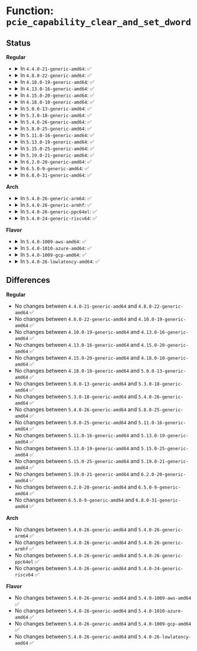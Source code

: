 # Function: <code>pcie_capability_clear_and_set_dword</code>

## Status
<b>Regular</b>
<ul>
<li>
<details>
<summary>In <code>4.4.0-21-generic-amd64</code>: ✅</summary>

```c
int pcie_capability_clear_and_set_dword(struct pci_dev * dev, int pos, u32 clear, u32 set)
```

```json
{
  "name": "pcie_capability_clear_and_set_dword",
  "collision_type": "Unique Global",
  "inline_type": "No",
  "funcs": [
    {
      "addr": 18446744071583229392,
      "name": "pcie_capability_clear_and_set_dword",
      "external": true,
      "loc": "drivers/pci/access.c:753",
      "file": "drivers/pci/access.c",
      "inline": "seen, unknown",
      "caller_inline": [],
      "caller_func": [
        "drivers/pci/pcie/portdrv_pci.c:pcie_port_resume_noirq"
      ]
    }
  ],
  "symbols": [
    {
      "addr": 18446744071583229392,
      "name": "pcie_capability_clear_and_set_dword",
      "section": ".text",
      "bind": "STB_GLOBAL",
      "size": 116
    }
  ]
}
```
</details>
</li>
<li>
<details>
<summary>In <code>4.8.0-22-generic-amd64</code>: ✅</summary>

```c
int pcie_capability_clear_and_set_dword(struct pci_dev * dev, int pos, u32 clear, u32 set)
```

```json
{
  "name": "pcie_capability_clear_and_set_dword",
  "collision_type": "Unique Global",
  "inline_type": "No",
  "funcs": [
    {
      "addr": 18446744071583538064,
      "name": "pcie_capability_clear_and_set_dword",
      "external": true,
      "loc": "drivers/pci/access.c:864",
      "file": "drivers/pci/access.c",
      "inline": "seen, unknown",
      "caller_inline": [],
      "caller_func": [
        "drivers/pci/pcie/portdrv_pci.c:pcie_port_resume_noirq"
      ]
    }
  ],
  "symbols": [
    {
      "addr": 18446744071583538064,
      "name": "pcie_capability_clear_and_set_dword",
      "section": ".text",
      "bind": "STB_GLOBAL",
      "size": 116
    }
  ]
}
```
</details>
</li>
<li>
<details>
<summary>In <code>4.10.0-19-generic-amd64</code>: ✅</summary>

```c
int pcie_capability_clear_and_set_dword(struct pci_dev * dev, int pos, u32 clear, u32 set)
```

```json
{
  "name": "pcie_capability_clear_and_set_dword",
  "collision_type": "Unique Global",
  "inline_type": "No",
  "funcs": [
    {
      "addr": 18446744071583674400,
      "name": "pcie_capability_clear_and_set_dword",
      "external": true,
      "loc": "drivers/pci/access.c:876",
      "file": "drivers/pci/access.c",
      "inline": "seen, unknown",
      "caller_inline": [],
      "caller_func": [
        "drivers/pci/pcie/portdrv_pci.c:pcie_port_resume_noirq"
      ]
    }
  ],
  "symbols": [
    {
      "addr": 18446744071583674400,
      "name": "pcie_capability_clear_and_set_dword",
      "section": ".text",
      "bind": "STB_GLOBAL",
      "size": 116
    }
  ]
}
```
</details>
</li>
<li>
<details>
<summary>In <code>4.13.0-16-generic-amd64</code>: ✅</summary>

```c
int pcie_capability_clear_and_set_dword(struct pci_dev * dev, int pos, u32 clear, u32 set)
```

```json
{
  "name": "pcie_capability_clear_and_set_dword",
  "collision_type": "Unique Global",
  "inline_type": "No",
  "funcs": [
    {
      "addr": 18446744071583714816,
      "name": "pcie_capability_clear_and_set_dword",
      "external": true,
      "loc": "drivers/pci/access.c:886",
      "file": "drivers/pci/access.c",
      "inline": "seen, unknown",
      "caller_inline": [],
      "caller_func": [
        "drivers/pci/pcie/portdrv_pci.c:pcie_port_resume_noirq"
      ]
    }
  ],
  "symbols": [
    {
      "addr": 18446744071583714816,
      "name": "pcie_capability_clear_and_set_dword",
      "section": ".text",
      "bind": "STB_GLOBAL",
      "size": 116
    }
  ]
}
```
</details>
</li>
<li>
<details>
<summary>In <code>4.15.0-20-generic-amd64</code>: ✅</summary>

```c
int pcie_capability_clear_and_set_dword(struct pci_dev * dev, int pos, u32 clear, u32 set)
```

```json
{
  "name": "pcie_capability_clear_and_set_dword",
  "collision_type": "Unique Global",
  "inline_type": "No",
  "funcs": [
    {
      "addr": 18446744071583972320,
      "name": "pcie_capability_clear_and_set_dword",
      "external": true,
      "loc": "drivers/pci/access.c:886",
      "file": "drivers/pci/access.c",
      "inline": "seen, unknown",
      "caller_inline": [],
      "caller_func": [
        "drivers/pci/pcie/portdrv_pci.c:pcie_port_resume_noirq"
      ]
    }
  ],
  "symbols": [
    {
      "addr": 18446744071583972320,
      "name": "pcie_capability_clear_and_set_dword",
      "section": ".text",
      "bind": "STB_GLOBAL",
      "size": 116
    }
  ]
}
```
</details>
</li>
<li>
<details>
<summary>In <code>4.18.0-10-generic-amd64</code>: ✅</summary>

```c
int pcie_capability_clear_and_set_dword(struct pci_dev * dev, int pos, u32 clear, u32 set)
```

```json
{
  "name": "pcie_capability_clear_and_set_dword",
  "collision_type": "Unique Global",
  "inline_type": "No",
  "funcs": [
    {
      "addr": 18446744071584167376,
      "name": "pcie_capability_clear_and_set_dword",
      "external": true,
      "loc": "drivers/pci/access.c:519",
      "file": "drivers/pci/access.c",
      "inline": "seen, unknown",
      "caller_inline": [],
      "caller_func": [
        "drivers/pci/pci.c:pcie_clear_root_pme_status"
      ]
    }
  ],
  "symbols": [
    {
      "addr": 18446744071584167376,
      "name": "pcie_capability_clear_and_set_dword",
      "section": ".text",
      "bind": "STB_GLOBAL",
      "size": 118
    }
  ]
}
```
</details>
</li>
<li>
<details>
<summary>In <code>5.0.0-13-generic-amd64</code>: ✅</summary>

```c
int pcie_capability_clear_and_set_dword(struct pci_dev * dev, int pos, u32 clear, u32 set)
```

```json
{
  "name": "pcie_capability_clear_and_set_dword",
  "collision_type": "Unique Global",
  "inline_type": "No",
  "funcs": [
    {
      "addr": 18446744071584255280,
      "name": "pcie_capability_clear_and_set_dword",
      "external": true,
      "loc": "drivers/pci/access.c:519",
      "file": "drivers/pci/access.c",
      "inline": "seen, unknown",
      "caller_inline": [],
      "caller_func": [
        "drivers/pci/pci.c:pcie_clear_root_pme_status"
      ]
    }
  ],
  "symbols": [
    {
      "addr": 18446744071584255280,
      "name": "pcie_capability_clear_and_set_dword",
      "section": ".text",
      "bind": "STB_GLOBAL",
      "size": 118
    }
  ]
}
```
</details>
</li>
<li>
<details>
<summary>In <code>5.3.0-18-generic-amd64</code>: ✅</summary>

```c
int pcie_capability_clear_and_set_dword(struct pci_dev * dev, int pos, u32 clear, u32 set)
```

```json
{
  "name": "pcie_capability_clear_and_set_dword",
  "collision_type": "Unique Global",
  "inline_type": "No",
  "funcs": [
    {
      "addr": 18446744071584448320,
      "name": "pcie_capability_clear_and_set_dword",
      "external": true,
      "loc": "drivers/pci/access.c:519",
      "file": "drivers/pci/access.c",
      "inline": "seen, unknown",
      "caller_inline": [],
      "caller_func": [
        "drivers/pci/pci.c:pcie_clear_root_pme_status"
      ]
    }
  ],
  "symbols": [
    {
      "addr": 18446744071584448320,
      "name": "pcie_capability_clear_and_set_dword",
      "section": ".text",
      "bind": "STB_GLOBAL",
      "size": 118
    }
  ]
}
```
</details>
</li>
<li>
<details>
<summary>In <code>5.4.0-26-generic-amd64</code>: ✅</summary>

```c
int pcie_capability_clear_and_set_dword(struct pci_dev * dev, int pos, u32 clear, u32 set)
```

```json
{
  "name": "pcie_capability_clear_and_set_dword",
  "collision_type": "Unique Global",
  "inline_type": "No",
  "funcs": [
    {
      "addr": 18446744071584585040,
      "name": "pcie_capability_clear_and_set_dword",
      "external": true,
      "loc": "drivers/pci/access.c:510",
      "file": "drivers/pci/access.c",
      "inline": "seen, unknown",
      "caller_inline": [],
      "caller_func": [
        "drivers/pci/pci.c:pcie_clear_root_pme_status"
      ]
    }
  ],
  "symbols": [
    {
      "addr": 18446744071584585040,
      "name": "pcie_capability_clear_and_set_dword",
      "section": ".text",
      "bind": "STB_GLOBAL",
      "size": 118
    }
  ]
}
```
</details>
</li>
<li>
<details>
<summary>In <code>5.8.0-25-generic-amd64</code>: ✅</summary>

```c
int pcie_capability_clear_and_set_dword(struct pci_dev * dev, int pos, u32 clear, u32 set)
```

```json
{
  "name": "pcie_capability_clear_and_set_dword",
  "collision_type": "Unique Global",
  "inline_type": "No",
  "funcs": [
    {
      "addr": 18446744071585261152,
      "name": "pcie_capability_clear_and_set_dword",
      "external": true,
      "loc": "drivers/pci/access.c:506",
      "file": "drivers/pci/access.c",
      "inline": "seen, unknown",
      "caller_inline": [],
      "caller_func": [
        "drivers/pci/pci.c:pcie_clear_root_pme_status"
      ]
    }
  ],
  "symbols": [
    {
      "addr": 18446744071585261152,
      "name": "pcie_capability_clear_and_set_dword",
      "section": ".text",
      "bind": "STB_GLOBAL",
      "size": 118
    }
  ]
}
```
</details>
</li>
<li>
<details>
<summary>In <code>5.11.0-16-generic-amd64</code>: ✅</summary>

```c
int pcie_capability_clear_and_set_dword(struct pci_dev * dev, int pos, u32 clear, u32 set)
```

```json
{
  "name": "pcie_capability_clear_and_set_dword",
  "collision_type": "Unique Global",
  "inline_type": "No",
  "funcs": [
    {
      "addr": 18446744071585418896,
      "name": "pcie_capability_clear_and_set_dword",
      "external": true,
      "loc": "drivers/pci/access.c:506",
      "file": "drivers/pci/access.c",
      "inline": "seen, unknown",
      "caller_inline": [],
      "caller_func": [
        "drivers/pci/pci.c:pcie_clear_root_pme_status"
      ]
    }
  ],
  "symbols": [
    {
      "addr": 18446744071585418896,
      "name": "pcie_capability_clear_and_set_dword",
      "section": ".text",
      "bind": "STB_GLOBAL",
      "size": 118
    }
  ]
}
```
</details>
</li>
<li>
<details>
<summary>In <code>5.13.0-19-generic-amd64</code>: ✅</summary>

```c
int pcie_capability_clear_and_set_dword(struct pci_dev * dev, int pos, u32 clear, u32 set)
```

```json
{
  "name": "pcie_capability_clear_and_set_dword",
  "collision_type": "Unique Global",
  "inline_type": "No",
  "funcs": [
    {
      "addr": 18446744071585299248,
      "name": "pcie_capability_clear_and_set_dword",
      "external": true,
      "loc": "drivers/pci/access.c:506",
      "file": "drivers/pci/access.c",
      "inline": "seen, unknown",
      "caller_inline": [],
      "caller_func": [
        "drivers/pci/pci.c:pcie_clear_root_pme_status"
      ]
    }
  ],
  "symbols": [
    {
      "addr": 18446744071585299248,
      "name": "pcie_capability_clear_and_set_dword",
      "section": ".text",
      "bind": "STB_GLOBAL",
      "size": 115
    }
  ]
}
```
</details>
</li>
<li>
<details>
<summary>In <code>5.15.0-25-generic-amd64</code>: ✅</summary>

```c
int pcie_capability_clear_and_set_dword(struct pci_dev * dev, int pos, u32 clear, u32 set)
```

```json
{
  "name": "pcie_capability_clear_and_set_dword",
  "collision_type": "Unique Global",
  "inline_type": "No",
  "funcs": [
    {
      "addr": 18446744071585756208,
      "name": "pcie_capability_clear_and_set_dword",
      "external": true,
      "loc": "drivers/pci/access.c:506",
      "file": "drivers/pci/access.c",
      "inline": "seen, unknown",
      "caller_inline": [],
      "caller_func": [
        "drivers/pci/pci.c:pcie_clear_root_pme_status"
      ]
    }
  ],
  "symbols": [
    {
      "addr": 18446744071585756208,
      "name": "pcie_capability_clear_and_set_dword",
      "section": ".text",
      "bind": "STB_GLOBAL",
      "size": 115
    }
  ]
}
```
</details>
</li>
<li>
<details>
<summary>In <code>5.19.0-21-generic-amd64</code>: ✅</summary>

```c
int pcie_capability_clear_and_set_dword(struct pci_dev * dev, int pos, u32 clear, u32 set)
```

```json
{
  "name": "pcie_capability_clear_and_set_dword",
  "collision_type": "Unique Global",
  "inline_type": "No",
  "funcs": [
    {
      "addr": 18446744071586941984,
      "name": "pcie_capability_clear_and_set_dword",
      "external": true,
      "loc": "drivers/pci/access.c:511",
      "file": "drivers/pci/access.c",
      "inline": "seen, unknown",
      "caller_inline": [],
      "caller_func": [
        "drivers/pci/pci.c:pcie_clear_root_pme_status"
      ]
    }
  ],
  "symbols": [
    {
      "addr": 18446744071586941984,
      "name": "pcie_capability_clear_and_set_dword",
      "section": ".text",
      "bind": "STB_GLOBAL",
      "size": 127
    }
  ]
}
```
</details>
</li>
<li>
<details>
<summary>In <code>6.2.0-20-generic-amd64</code>: ✅</summary>

```c
int pcie_capability_clear_and_set_dword(struct pci_dev * dev, int pos, u32 clear, u32 set)
```

```json
{
  "name": "pcie_capability_clear_and_set_dword",
  "collision_type": "Unique Global",
  "inline_type": "No",
  "funcs": [
    {
      "addr": 18446744071588099792,
      "name": "pcie_capability_clear_and_set_dword",
      "external": true,
      "loc": "drivers/pci/access.c:517",
      "file": "drivers/pci/access.c",
      "inline": "seen, unknown",
      "caller_inline": [],
      "caller_func": [
        "drivers/pci/pci.c:pcie_clear_root_pme_status"
      ]
    }
  ],
  "symbols": [
    {
      "addr": 18446744071588099792,
      "name": "pcie_capability_clear_and_set_dword",
      "section": ".text",
      "bind": "STB_GLOBAL",
      "size": 127
    }
  ]
}
```
</details>
</li>
<li>
<details>
<summary>In <code>6.5.0-9-generic-amd64</code>: ✅</summary>

```c
int pcie_capability_clear_and_set_dword(struct pci_dev * dev, int pos, u32 clear, u32 set)
```

```json
{
  "name": "pcie_capability_clear_and_set_dword",
  "collision_type": "Unique Global",
  "inline_type": "No",
  "funcs": [
    {
      "addr": 18446744071588374528,
      "name": "pcie_capability_clear_and_set_dword",
      "external": true,
      "loc": "drivers/pci/access.c:531",
      "file": "drivers/pci/access.c",
      "inline": "seen, unknown",
      "caller_inline": [],
      "caller_func": [
        "drivers/pci/pci.c:pcie_clear_root_pme_status"
      ]
    }
  ],
  "symbols": [
    {
      "addr": 18446744071588374528,
      "name": "pcie_capability_clear_and_set_dword",
      "section": ".text",
      "bind": "STB_GLOBAL",
      "size": 127
    }
  ]
}
```
</details>
</li>
<li>
<details>
<summary>In <code>6.8.0-31-generic-amd64</code>: ✅</summary>

```c
int pcie_capability_clear_and_set_dword(struct pci_dev * dev, int pos, u32 clear, u32 set)
```

```json
{
  "name": "pcie_capability_clear_and_set_dword",
  "collision_type": "Unique Global",
  "inline_type": "No",
  "funcs": [
    {
      "addr": 18446744071588669472,
      "name": "pcie_capability_clear_and_set_dword",
      "external": true,
      "loc": "drivers/pci/access.c:530",
      "file": "drivers/pci/access.c",
      "inline": "seen, unknown",
      "caller_inline": [],
      "caller_func": [
        "drivers/pci/pci.c:pcie_clear_root_pme_status"
      ]
    }
  ],
  "symbols": [
    {
      "addr": 18446744071588669472,
      "name": "pcie_capability_clear_and_set_dword",
      "section": ".text",
      "bind": "STB_GLOBAL",
      "size": 125
    }
  ]
}
```
</details>
</li>
</ul>
<b>Arch</b>
<ul>
<li>
<details>
<summary>In <code>5.4.0-26-generic-arm64</code>: ✅</summary>

```c
int pcie_capability_clear_and_set_dword(struct pci_dev * dev, int pos, u32 clear, u32 set)
```

```json
{
  "name": "pcie_capability_clear_and_set_dword",
  "collision_type": "Unique Global",
  "inline_type": "No",
  "funcs": [
    {
      "addr": 18446603336496823248,
      "name": "pcie_capability_clear_and_set_dword",
      "external": true,
      "loc": "drivers/pci/access.c:510",
      "file": "drivers/pci/access.c",
      "inline": "seen, unknown",
      "caller_inline": [],
      "caller_func": [
        "drivers/pci/pci.c:pcie_clear_root_pme_status"
      ]
    }
  ],
  "symbols": [
    {
      "addr": 18446603336496823248,
      "name": "pcie_capability_clear_and_set_dword",
      "section": ".text",
      "bind": "STB_GLOBAL",
      "size": 156
    }
  ]
}
```
</details>
</li>
<li>
<details>
<summary>In <code>5.4.0-26-generic-armhf</code>: ✅</summary>

```c
int pcie_capability_clear_and_set_dword(struct pci_dev * dev, int pos, u32 clear, u32 set)
```

```json
{
  "name": "pcie_capability_clear_and_set_dword",
  "collision_type": "Unique Global",
  "inline_type": "No",
  "funcs": [
    {
      "addr": 3230105876,
      "name": "pcie_capability_clear_and_set_dword",
      "external": true,
      "loc": "drivers/pci/access.c:510",
      "file": "drivers/pci/access.c",
      "inline": "seen, unknown",
      "caller_inline": [],
      "caller_func": [
        "drivers/pci/pci.c:pcie_clear_root_pme_status"
      ]
    }
  ],
  "symbols": [
    {
      "addr": 3230105876,
      "name": "pcie_capability_clear_and_set_dword",
      "section": ".text",
      "bind": "STB_GLOBAL",
      "size": 144
    }
  ]
}
```
</details>
</li>
<li>
<details>
<summary>In <code>5.4.0-26-generic-ppc64el</code>: ✅</summary>

```c
int pcie_capability_clear_and_set_dword(struct pci_dev * dev, int pos, u32 clear, u32 set)
```

```json
{
  "name": "pcie_capability_clear_and_set_dword",
  "collision_type": "Unique Global",
  "inline_type": "No",
  "funcs": [
    {
      "addr": 13835058055290893312,
      "name": "pcie_capability_clear_and_set_dword",
      "external": true,
      "loc": "drivers/pci/access.c:510",
      "file": "drivers/pci/access.c",
      "inline": "seen, unknown",
      "caller_inline": [],
      "caller_func": [
        "drivers/pci/pci.c:pcie_clear_root_pme_status"
      ]
    }
  ],
  "symbols": [
    {
      "addr": 13835058055290893312,
      "name": "pcie_capability_clear_and_set_dword",
      "section": ".text",
      "bind": "STB_GLOBAL",
      "size": 188
    }
  ]
}
```
</details>
</li>
<li>
<details>
<summary>In <code>5.4.0-24-generic-riscv64</code>: ✅</summary>

```c
int pcie_capability_clear_and_set_dword(struct pci_dev * dev, int pos, u32 clear, u32 set)
```

```json
{
  "name": "pcie_capability_clear_and_set_dword",
  "collision_type": "Unique Global",
  "inline_type": "No",
  "funcs": [
    {
      "addr": 18446743936275530244,
      "name": "pcie_capability_clear_and_set_dword",
      "external": true,
      "loc": "drivers/pci/access.c:510",
      "file": "drivers/pci/access.c",
      "inline": "seen, unknown",
      "caller_inline": [],
      "caller_func": [
        "drivers/pci/pci.c:pcie_clear_root_pme_status"
      ]
    }
  ],
  "symbols": [
    {
      "addr": 18446743936275530244,
      "name": "pcie_capability_clear_and_set_dword",
      "section": ".text",
      "bind": "STB_GLOBAL",
      "size": 116
    }
  ]
}
```
</details>
</li>
</ul>
<b>Flavor</b>
<ul>
<li>
<details>
<summary>In <code>5.4.0-1009-aws-amd64</code>: ✅</summary>

```c
int pcie_capability_clear_and_set_dword(struct pci_dev * dev, int pos, u32 clear, u32 set)
```

```json
{
  "name": "pcie_capability_clear_and_set_dword",
  "collision_type": "Unique Global",
  "inline_type": "No",
  "funcs": [
    {
      "addr": 18446744071584537200,
      "name": "pcie_capability_clear_and_set_dword",
      "external": true,
      "loc": "drivers/pci/access.c:510",
      "file": "drivers/pci/access.c",
      "inline": "seen, unknown",
      "caller_inline": [],
      "caller_func": [
        "drivers/pci/pci.c:pcie_clear_root_pme_status"
      ]
    }
  ],
  "symbols": [
    {
      "addr": 18446744071584537200,
      "name": "pcie_capability_clear_and_set_dword",
      "section": ".text",
      "bind": "STB_GLOBAL",
      "size": 118
    }
  ]
}
```
</details>
</li>
<li>
<details>
<summary>In <code>5.4.0-1010-azure-amd64</code>: ✅</summary>

```c
int pcie_capability_clear_and_set_dword(struct pci_dev * dev, int pos, u32 clear, u32 set)
```

```json
{
  "name": "pcie_capability_clear_and_set_dword",
  "collision_type": "Unique Global",
  "inline_type": "No",
  "funcs": [
    {
      "addr": 18446744071584465376,
      "name": "pcie_capability_clear_and_set_dword",
      "external": true,
      "loc": "drivers/pci/access.c:510",
      "file": "drivers/pci/access.c",
      "inline": "seen, unknown",
      "caller_inline": [],
      "caller_func": [
        "drivers/pci/pci.c:pcie_clear_root_pme_status"
      ]
    }
  ],
  "symbols": [
    {
      "addr": 18446744071584465376,
      "name": "pcie_capability_clear_and_set_dword",
      "section": ".text",
      "bind": "STB_GLOBAL",
      "size": 118
    }
  ]
}
```
</details>
</li>
<li>
<details>
<summary>In <code>5.4.0-1009-gcp-amd64</code>: ✅</summary>

```c
int pcie_capability_clear_and_set_dword(struct pci_dev * dev, int pos, u32 clear, u32 set)
```

```json
{
  "name": "pcie_capability_clear_and_set_dword",
  "collision_type": "Unique Global",
  "inline_type": "No",
  "funcs": [
    {
      "addr": 18446744071584535200,
      "name": "pcie_capability_clear_and_set_dword",
      "external": true,
      "loc": "drivers/pci/access.c:510",
      "file": "drivers/pci/access.c",
      "inline": "seen, unknown",
      "caller_inline": [],
      "caller_func": [
        "drivers/pci/pci.c:pcie_clear_root_pme_status"
      ]
    }
  ],
  "symbols": [
    {
      "addr": 18446744071584535200,
      "name": "pcie_capability_clear_and_set_dword",
      "section": ".text",
      "bind": "STB_GLOBAL",
      "size": 118
    }
  ]
}
```
</details>
</li>
<li>
<details>
<summary>In <code>5.4.0-26-lowlatency-amd64</code>: ✅</summary>

```c
int pcie_capability_clear_and_set_dword(struct pci_dev * dev, int pos, u32 clear, u32 set)
```

```json
{
  "name": "pcie_capability_clear_and_set_dword",
  "collision_type": "Unique Global",
  "inline_type": "No",
  "funcs": [
    {
      "addr": 18446744071584644512,
      "name": "pcie_capability_clear_and_set_dword",
      "external": true,
      "loc": "drivers/pci/access.c:510",
      "file": "drivers/pci/access.c",
      "inline": "seen, unknown",
      "caller_inline": [],
      "caller_func": [
        "drivers/pci/pci.c:pcie_clear_root_pme_status"
      ]
    }
  ],
  "symbols": [
    {
      "addr": 18446744071584644512,
      "name": "pcie_capability_clear_and_set_dword",
      "section": ".text",
      "bind": "STB_GLOBAL",
      "size": 118
    }
  ]
}
```
</details>
</li>
</ul>

## Differences
<b>Regular</b>
<ul>
<li>
No changes between <code>4.4.0-21-generic-amd64</code> and <code>4.8.0-22-generic-amd64</code> ✅
</li>
<li>
No changes between <code>4.8.0-22-generic-amd64</code> and <code>4.10.0-19-generic-amd64</code> ✅
</li>
<li>
No changes between <code>4.10.0-19-generic-amd64</code> and <code>4.13.0-16-generic-amd64</code> ✅
</li>
<li>
No changes between <code>4.13.0-16-generic-amd64</code> and <code>4.15.0-20-generic-amd64</code> ✅
</li>
<li>
No changes between <code>4.15.0-20-generic-amd64</code> and <code>4.18.0-10-generic-amd64</code> ✅
</li>
<li>
No changes between <code>4.18.0-10-generic-amd64</code> and <code>5.0.0-13-generic-amd64</code> ✅
</li>
<li>
No changes between <code>5.0.0-13-generic-amd64</code> and <code>5.3.0-18-generic-amd64</code> ✅
</li>
<li>
No changes between <code>5.3.0-18-generic-amd64</code> and <code>5.4.0-26-generic-amd64</code> ✅
</li>
<li>
No changes between <code>5.4.0-26-generic-amd64</code> and <code>5.8.0-25-generic-amd64</code> ✅
</li>
<li>
No changes between <code>5.8.0-25-generic-amd64</code> and <code>5.11.0-16-generic-amd64</code> ✅
</li>
<li>
No changes between <code>5.11.0-16-generic-amd64</code> and <code>5.13.0-19-generic-amd64</code> ✅
</li>
<li>
No changes between <code>5.13.0-19-generic-amd64</code> and <code>5.15.0-25-generic-amd64</code> ✅
</li>
<li>
No changes between <code>5.15.0-25-generic-amd64</code> and <code>5.19.0-21-generic-amd64</code> ✅
</li>
<li>
No changes between <code>5.19.0-21-generic-amd64</code> and <code>6.2.0-20-generic-amd64</code> ✅
</li>
<li>
No changes between <code>6.2.0-20-generic-amd64</code> and <code>6.5.0-9-generic-amd64</code> ✅
</li>
<li>
No changes between <code>6.5.0-9-generic-amd64</code> and <code>6.8.0-31-generic-amd64</code> ✅
</li>
</ul>
<b>Arch</b>
<ul>
<li>
No changes between <code>5.4.0-26-generic-amd64</code> and <code>5.4.0-26-generic-arm64</code> ✅
</li>
<li>
No changes between <code>5.4.0-26-generic-amd64</code> and <code>5.4.0-26-generic-armhf</code> ✅
</li>
<li>
No changes between <code>5.4.0-26-generic-amd64</code> and <code>5.4.0-26-generic-ppc64el</code> ✅
</li>
<li>
No changes between <code>5.4.0-26-generic-amd64</code> and <code>5.4.0-24-generic-riscv64</code> ✅
</li>
</ul>
<b>Flavor</b>
<ul>
<li>
No changes between <code>5.4.0-26-generic-amd64</code> and <code>5.4.0-1009-aws-amd64</code> ✅
</li>
<li>
No changes between <code>5.4.0-26-generic-amd64</code> and <code>5.4.0-1010-azure-amd64</code> ✅
</li>
<li>
No changes between <code>5.4.0-26-generic-amd64</code> and <code>5.4.0-1009-gcp-amd64</code> ✅
</li>
<li>
No changes between <code>5.4.0-26-generic-amd64</code> and <code>5.4.0-26-lowlatency-amd64</code> ✅
</li>
</ul>
